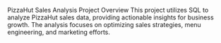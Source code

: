 PizzaHut Sales Analysis
Project Overview
This project utilizes SQL to analyze PizzaHut sales data, providing actionable insights for business growth. 
The analysis focuses on optimizing sales strategies, menu engineering, and marketing efforts.
